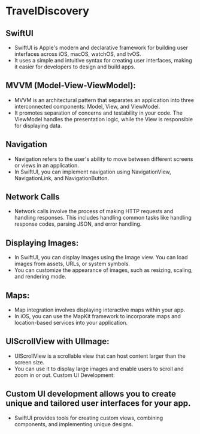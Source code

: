# TravelDiscovery

## SwiftUI
- SwiftUI is Apple's modern and declarative framework for building user interfaces across iOS, macOS, watchOS, and tvOS.
- It uses a simple and intuitive syntax for creating user interfaces, making it easier for developers to design and build apps.

## MVVM (Model-View-ViewModel):
- MVVM is an architectural pattern that separates an application into three interconnected components: Model, View, and ViewModel.
- It promotes separation of concerns and testability in your code. The ViewModel handles the presentation logic, while the View is responsible for displaying data.

## Navigation
- Navigation refers to the user's ability to move between different screens or views in an application.
- In SwiftUI, you can implement navigation using NavigationView, NavigationLink, and NavigationButton.

## Network Calls
- Network calls involve the process of making HTTP requests and handling responses.
This includes handling common tasks like handling response codes, parsing JSON, and error handling.

## Displaying Images:
- In SwiftUI, you can display images using the Image view. You can load images from assets, URLs, or system symbols.
- You can customize the appearance of images, such as resizing, scaling, and rendering mode.

## Maps:
- Map integration involves displaying interactive maps within your app.
- In iOS, you can use the MapKit framework to incorporate maps and location-based services into your application.

## UIScrollView with UIImage:
- UIScrollView is a scrollable view that can host content larger than the screen size.
- You can use it to display large images and enable users to scroll and zoom in or out.
Custom UI Development:

## Custom UI development allows you to create unique and tailored user interfaces for your app.
- SwiftUI provides tools for creating custom views, combining components, and implementing unique designs.
